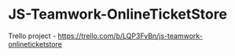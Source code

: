# JS-Teamwork-OnlineTicketStore
Trello project - https://trello.com/b/LQP3FvBn/js-teamwork-onlineticketstore
